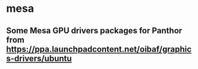 # mesa
## Some Mesa GPU drivers packages for Panthor from https://ppa.launchpadcontent.net/oibaf/graphics-drivers/ubuntu

